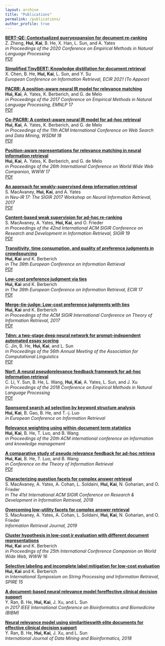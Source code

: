 ```yaml
---
layout: archive
title: "Publications"
permalink: /publications/
author_profile: true
---
```


<b> [BERT-QE: Contextualized queryexpansion for document re-ranking]()</b> <br>
Z. Zheng, <b> Hui, Kai</b>, B. He, X. Han, L. Sun, and A. Yates <br>
<i> in Proceedings of the 2020 Conference on Empirical Methods in Natural Language Processing </i> <br>
[PDf](https://www.aclweb.org/anthology/2020.findings-emnlp.424) 

<b> [Simplified TinyBERT: Knowledge distillation for document retrieval]()</b> <br>
X. Chen, B. He, <b> Hui, Kai</b>, L. Sun, and Y. Su <br>
<i> European Conference on Information Retrieval, ECIR 2021 (To Appear) </i> <br>

<b> [PACRR: A position-aware neural IR model for relevance matching]()</b> <br>
<b> Hui, Kai</b>, A. Yates, K. Berberich, and G. de Melo <br>
<i> in Proceedings of the 2017 Conference on Empirical Methods in Natural Language Processing, EMNLP 17 </i> <br>
[PDf](http://www.aclweb.org/anthology/D17-1111) 

<b> [Co-PACRR: A context-aware neural IR model for ad-hoc retrieval]()</b> <br>
<b> Hui, Kai</b>, A. Yates, K. Berberich, and G. de Melo <br>
<i> in Proceedings of the 11th ACM International Conference on Web Search and Data Mining, WSDM 18 </i> <br>
[PDf](https://arxiv.org/abs/1706.10192) 

<b> [Position-aware representations for relevance matching in neural information retrieval]()</b> <br>
<b> Hui, Kai</b>, A. Yates, K. Berberich, and G. de Melo <br>
<i> in Proceedings of the 26th International Conference on World Wide Web Companion, WWW 17 </i> <br>
[PDf](https://khui_old_homepage.github.io/publications/simmat-www17.pdf) 

<b> [An approach for weakly-supervised deep information retrieval]()</b> <br>
S. MacAvaney, <b> Hui, Kai</b>, and A. Yates <br>
<i> in Neu-IR 17: The SIGIR 2017 Workshop on Neural Information Retrieval, 2017 </i> <br>
[PDf](https://arxiv.org/abs/1707.00189v1)

<b> [Content-based weak supervision for ad-hoc re-ranking]()</b> <br>
S. MacAvaney, A. Yates, <b> Hui, Kai</b>, and O. Frieder <br>
<i> in Proceedings of the 42nd International ACM SIGIR Conference on Research and Development in Information Retrieval, SIGIR 19 </i> <br>
[PDf](https://arxiv.org/abs/1707.00189v3)

<b> [Transitivity, time consumption, and quality of preference judgments in crowdsourcing]()</b> <br>
<b> Hui, Kai</b> and K. Berberich <br>
<i> in The 39th European Conference on Information Retrieval </i> <br>
[PDf](https://khui_old_homepage.github.io/publications/empirical-ecir17.pdf) 

<b> [Low-cost preference judgment via ties]()</b> <br>
<b> Hui, Kai</b> and K. Berberich <br>
<i> in The 39th European Conference on Information Retrieval, ECIR 17 </i> <br>
[PDf](https://khui_old_homepage.github.io/publications/tie-ecir17.pdf) 

<b> [Merge-tie-judge: Low-cost preference judgments with ties]()</b> <br>
<b> Hui, Kai</b> and K. Berberich <br>
<i> in Proceedings of the ACM SIGIR International Conference on Theory of Information Retrieval, 2017 </i> <br>
[PDf](https://khui_old_homepage.github.io/publications/ictir17-short.pdf)

<b> [Tdnn: a two-stage deep neural network for prompt-independent automated essay scoring]()</b> <br>
C. Jin, B. He, <b> Hui, Kai</b>, and L. Sun <br>
<i> in Proceedings of the 56th Annual Meeting of the Association for Computational Linguistics </i> <br>
[PDf](https://www.aclweb.org/anthology/P18-1100.pdf) 

<b> [Nprf: A neural pseudorelevance feedback framework for ad-hoc information retrieval]()</b> <br>
C. Li, Y. Sun, B. He, L. Wang, <b> Hui, Kai</b>, A. Yates, L. Sun, and J. Xu <br>
<i> in Proceedings of the 2018 Conference on Empirical Methods in Natural Language Processing </i> <br>
[PDf](https://arxiv.org/abs/1810.12936) 

<b> [Sponsored search ad selection by keyword structure analysis]()</b> <br>
<b>Hui, Kai</b>, B. Gao, B. He, and T.-j. Luo <br>
<i> in European Conference on Information Retrieval </i> <br>

<b> [Relevance weighting using within-document term statistics]()</b> <br>
<b>Hui, Kai</b>, B. He, T. Luo, and B. Wang <br>
<i> in Proceedings of the 20th ACM international conference on Information and knowledge management </i> <br>

<b> [A comparative study of pseudo relevance feedback for ad-hoc retrieva]()</b> <br>
<b>Hui, Kai</b>, B. He, T. Luo, and B. Wang <br>
<i> in Conference on the Theory of Information Retrieval </i> <br>
[PDf](https://www.researchgate.net/profile/Kai_Hui/publication/220959591_A_Comparative_Study_of_Pseudo_Relevance_Feedback_for_Ad-hoc_Retrieval/links/5b87e9bf299bf1d5a731d19e/A-Comparative-Study-of-Pseudo-Relevance-Feedback-for-Ad-hoc-Retrieval.pdf) 

<b> [Characterizing question facets for complex answer retrieval]()</b> <br>
S. MacAvaney, A. Yates, A. Cohan, L. Soldaini, <b>Hui, Kai</b>, N. Goharian, and O. Frieder <br>
<i> in The 41st International ACM SIGIR Conference on Research & Development in Information Retrieval, 2018 </i> <br>

<b> [Overcoming low-utility facets for complex answer retrieval]()</b> <br>
S. MacAvaney, A. Yates, A. Cohan, L. Soldaini, <b>Hui, Kai</b>, N. Goharian, and O. Frieder <br>
<i> Information Retrieval Journal, 2019</i> <br>

<b> [Cluster hypothesis in low-cost ir evaluation with different document representations]()</b> <br>
<b>Hui, Kai</b> and K. Berberich <br>
<i> in Proceedings of the 25th International Conference Companion on World Wide Web, WWW 16 </i> <br>

<b> [Selective labeling and incomplete label mitigation for low-cost evaluation]()</b> <br>
<b>Hui, Kai</b> and K. Berberich <br>
<i> in International Symposium on String Processing and Information Retrieval, SPIRE 15 </i> <br>

<b> [A document-based neural relevance model foreffective clinical decision support]()</b> <br>
Y. Ran, B. He, <b>Hui, Kai</b>, J. Xu, and L. Sun <br>
<i> in 2017 IEEE International Conference on Bioinformatics and Biomedicine (BIBM) </i> <br>

<b> [Neural relevance model using similaritieswith elite documents for effective clinical decision support]()</b> <br>
Y. Ran, B. He, <b>Hui, Kai</b>, J. Xu, and L. Sun <br>
<i> International Journal of Data Mining and Bioinformatics, 2018 </i> <br>
